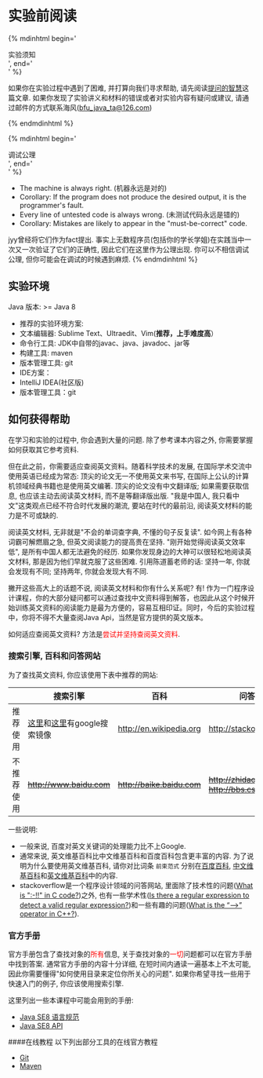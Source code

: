 # 实验前阅读

{% mdinhtml begin='<div class=panel><div class=lab>实验须知</div><div class=word-in-panel>', end='</div></div>' %}

如果你在实验过程中遇到了困难, 并打算向我们寻求帮助, 请先阅读[提问的智慧](https://github.com/ryanhanwu/How-To-Ask-Questions-The-Smart-Way/blob/master/README-zh_CN.md)这篇文章.
如果你发现了实验讲义和材料的错误或者对实验内容有疑问或建议, 请通过邮件的方式联系海风(bfu_java_ta@126.com)

{% endmdinhtml %}

{% mdinhtml begin='<div class=panel><div class=lab>调试公理</div><div class=word-in-panel>', end='</div></div>' %}
* The machine is always right. (机器永远是对的)
 * Corollary: If the program does not produce the desired output, it is the programmer's fault.
* Every line of untested code is always wrong. (未测试代码永远是错的)
 * Corollary: Mistakes are likely to appear in the "must-be-correct" code.

jyy曾经将它们作为fact提出.
事实上无数程序员(包括你的学长学姐)在实践当中一次又一次验证了它们的正确性, 因此它们在这里作为公理出现.
你可以不相信调试公理, 但你可能会在调试的时候遇到麻烦.
{% endmdinhtml %}

## 实验环境
Java 版本: >= Java 8
* 推荐的实验环境方案: 
 * 文本编辑器: Sublime Text、Ultraedit、Vim(**推荐，上手难度高**）
 * 命令行工具: JDK中自带的javac、java、javadoc、jar等
 * 构建工具: maven
 * 版本管理工具: git
* IDE方案：
 * IntelliJ IDEA(社区版)
 * 版本管理工具：git


## 如何获得帮助
在学习和实验的过程中, 你会遇到大量的问题.
除了参考课本内容之外, 你需要掌握如何获取其它参考资料.

但在此之前，你需要适应查阅英文资料。随着科学技术的发展, 在国际学术交流中使用英语已经成为常态: 顶尖的论文无一不使用英文来书写, 在国际上公认的计算机领域经典书籍也是使用英文编著. 顶尖的论文没有中文翻译版; 如果需要获取信息, 也应该主动去阅读英文材料, 而不是等翻译版出版. "我是中国人, 我只看中文"这类观点已经不符合时代发展的潮流, 要站在时代的最前沿, 阅读英文材料的能力是不可或缺的.

阅读英文材料, 无非就是"不会的单词查字典, 不懂的句子反复读". 如今网上有各种词霸可解燃眉之急, 但英文阅读能力的提高贵在坚持. "刚开始觉得阅读英文效率低", 是所有中国人都无法避免的经历. 如果你发现身边的大神可以很轻松地阅读英文材料, 那是因为他们早就克服了这些困难. 引用陈道蓄老师的话: 坚持一年, 你就会发现有不同; 坚持两年, 你就会发现大有不同.

撇开这些高大上的话题不说, 阅读英文材料和你有什么关系呢? 有! 作为一门程序设计课程，你的大部分疑问都可以通过查找中文资料得到解答，也因此从这个时候开始训练英文资料的阅读能力是最为方便的，容易互相印证。同时，今后的实验过程中，你将不得不大量查阅Java Api，当然是官方提供的英文版本。


如何适应查阅英文资料? 方法是<font color="red">尝试并坚持查阅英文资料</font>.

### 搜索引擎, 百科和问答网站
为了查找英文资料, 你应该使用下表中推荐的网站:

| | 搜索引擎 | 百科 | 问答网站|
| --- | --- | --- | --- |
| 推荐使用 | [这里](https://github.com/greatfire/wiki)和[这里](http://dir.scmor.com/google/)有google搜索镜像 | http://en.wikipedia.org | http://stackoverflow.com |
| 不推荐使用 | ~~http://www.baidu.com~~ | ~~http://baike.baidu.com~~ | ~~http://zhidao.baidu.com~~ <br> ~~http://bbs.csdn.net~~ |

一些说明:
* 一般来说, 百度对英文关键词的处理能力比不上Google.
* 通常来说, 英文维基百科比中文维基百科和百度百科包含更丰富的内容.
为了说明为什么要使用英文维基百科, 请你对比词条 `前束范式` 分别在[百度百科](http://baike.baidu.com/view/143343.htm), [中文维基百科](http://zh.wikipedia.org/wiki/%E5%89%8D%E6%9D%9F%E8%8C%83%E5%BC%8F)和[英文维基百科](http://en.wikipedia.org/wiki/Prenex_normal_form)中的内容.
* stackoverflow是一个程序设计领域的问答网站, 里面除了技术性的问题([What is ":-!!" in C code?](http://stackoverflow.com/questions/9229601/what-is-in-c-code/9229793))之外, 也有一些学术性([Is there a regular expression to detect a valid regular expression?](http://stackoverflow.com/questions/172303/is-there-a-regular-expression-to-detect-a-valid-regular-expression))和一些有趣的问题([What is the “-->” operator in C++?](https://stackoverflow.com/questions/1642028/what-is-the-operator-in-c)).

### 官方手册
官方手册包含了查找对象的<font color="red">所有</font>信息,
关于查找对象的<font color="red">一切</font>问题都可以在官方手册中找到答案.
通常官方手册的内容十分详细, 在短时间内通读一遍基本上不太可能, 因此你需要懂得"如何使用目录来定位你所关心的问题".
如果你希望寻找一些用于快速入门的例子, 你应该使用搜索引擎.

这里列出一些本课程中可能会用到的手册:
* [Java SE8 语言规范](https://docs.oracle.com/javase/specs/jls/se8/jls8.pdf)
* [Java SE8 API](https://docs.oracle.com/javase/8/docs/api/)

####在线教程
以下列出部分工具的在线官方教程
* [Git](https://git-scm.com/book/en/v2)
* [Maven](https://maven.apache.org/guides/getting-started/index.html)

